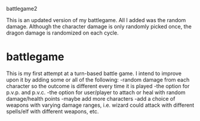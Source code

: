 battlegame2

This is an updated version of my battlegame.
All I added was the random damage. Although the character damage is only randomly picked once, the dragon damage is 
randomized on each cycle.

# battlegame
This is my first attempt at a turn-based battle game.
I intend to improve upon it by adding some or all of the following:
  -random damage from each character so the outcome is different every time it is played
  -the option for p.v.p. and p.v.c.
  -the option for user/player to attach or heal with random damage/health points
  -maybe add more characters
  -add a choice of weapons with varying damage ranges, i.e. wizard could attack with different spells/elf with different weapons, etc.
